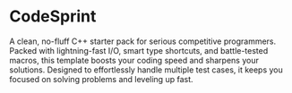 # CodeSprint
A clean, no-fluff C++ starter pack for serious competitive programmers. Packed with lightning-fast I/O, smart type shortcuts, and battle-tested macros, this template boosts your coding speed and sharpens your solutions. Designed to effortlessly handle multiple test cases, it keeps you focused on solving problems and leveling up fast.
